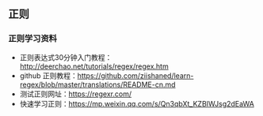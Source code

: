 ## 正则
### 正则学习资料
* 正则表达式30分钟入门教程：http://deerchao.net/tutorials/regex/regex.htm
* github 正则教程：https://github.com/ziishaned/learn-regex/blob/master/translations/README-cn.md
* 测试正则网址：https://regexr.com/
* 快速学习正则：https://mp.weixin.qq.com/s/Qn3qbXt_KZBIWJsg2dEaWA
